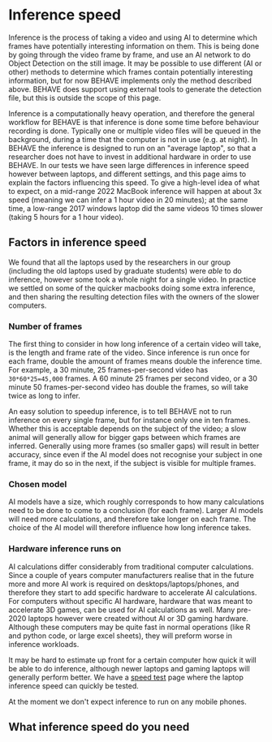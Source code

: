 # Inference speed

Inference is the process of taking a video and using AI to determine which frames have potentially interesting information on them.
This is being done by going through the video frame by frame, and use an AI network to do Object Detection on the still image.
It may be possible to use different (AI or other) methods to determine which frames contain potentially interesting information, but for now BEHAVE implements only the method described above.
BEHAVE does support using external tools to generate the detection file, but this is outside the scope of this page.

Inference is a computationally heavy operation, and therefore the general workflow for BEHAVE is that inference is done some time before behaviour recording is done.
Typically one or multiple video files will be queued in the background, during a time that the computer is not in use (e.g. at night).
In BEHAVE the inference is designed to run on an "average laptop", so that a researcher does not have to invest in additional hardware in order to use BEHAVE.
In our tests we have seen large differences in inference speed however between laptops, and different settings, and this page aims to explain the factors influencing this speed.
To give a high-level idea of what to expect, on a mid-range 2022 MacBook inference will happen at about 3x speed (meaning we can infer a 1 hour video in 20 minutes); at the same time, a low-range 2017 windows laptop did the same videos 10 times slower (taking 5 hours for a 1 hour video).

## Factors in inference speed
We found that all the laptops used by the researchers in our group (including the old laptops used by graduate students) were _able_ to do inference, however some took a whole night for a single video.
In practice we settled on some of the quicker macbooks doing some extra inference, and then sharing the resulting detection files with the owners of the slower computers.

### Number of frames
The first thing to consider in how long inference of a certain video will take, is the length and frame rate of the video.
Since inference is run once for each frame, double the amount of frames means double the inference time.
For example, a 30 minute, 25 frames-per-second video has `30*60*25=45,000` frames.
A 60 minute 25 frames per second video, or a 30 minute 50 frames-per-second video has double the frames, so will take twice as long to infer.

An easy solution to speedup inference, is to tell BEHAVE not to run inference on every single frame, but for instance only one in ten frames.
Whether this is acceptable depends on the subject of the video; a slow animal will generally allow for bigger gaps between which frames are inferred.
Generally using more frames (so smaller gaps) will result in better accuracy, since even if the AI model does not recognise your subject in one frame, it may do so in the next, if the subject is visible for multiple frames.

### Chosen model
AI models have a size, which roughly corresponds to how many calculations need to be done to come to a conclusion (for each frame).
Larger AI models will need more calculations, and therefore take longer on each frame.
The choice of the AI model will therefore influence how long inference takes.

### Hardware inference runs on
AI calculations differ considerably from traditional computer calculations.
Since a couple of years computer manufacturers realise that in the future more and more AI work is required on desktops/laptops/phones, and therefore they start to add specific hardware to accelerate AI calculations.
For computers without specific AI hardware, hardware that was meant to accelerate 3D games, can be used for AI calculations as well.
Many pre-2020 laptops however were created without AI or 3D gaming hardware.
Although these computers may be quite fast in normal operations (like R and python code, or large excel sheets), they will preform worse in inference workloads.

It may be hard to estimate up front for a certain computer how quick it will be able to do inference, although newer laptops and gaming laptops will generally perform better.
We have a [speed test](/speedtest) page where the laptop inference speed can quickly be tested.

At the moment we don't expect inference to run on any mobile phones.

## What inference speed do you need


